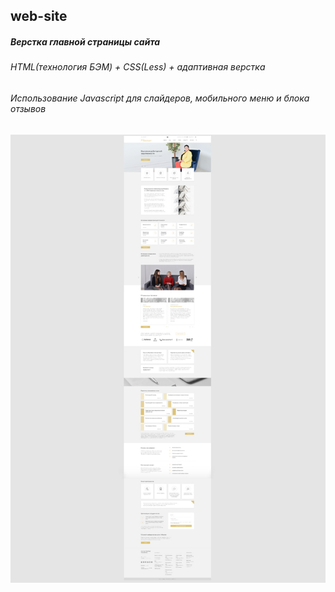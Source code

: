 ## web-site
#####  Верстка главной страницы сайта
###### HTML(технология БЭМ) + CSS(Less) + адаптивная верстка
###### Использование Javascript для слайдеров, мобильного меню и блока отзывов
![Image alt](https://github.com/Aleinikowa/images/blob/master/web.jpg)
